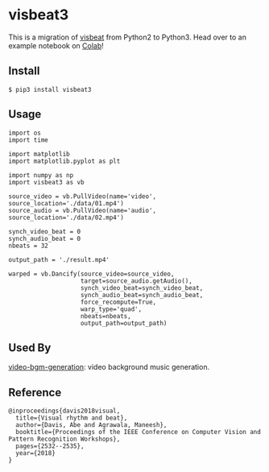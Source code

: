 # visbeat3

This is a migration of [visbeat](http://abedavis.com/visualbeat/) from Python2 to Python3. Head over to an example notebook on [Colab](https://colab.research.google.com/drive/1rYyhNtIsICk1osGrHMPr2zISwSIysCpT?usp=sharing)!


## Install

```
$ pip3 install visbeat3
```

## Usage

```
import os
import time

import matplotlib
import matplotlib.pyplot as plt

import numpy as np
import visbeat3 as vb

source_video = vb.PullVideo(name='video', source_location='./data/01.mp4')
source_audio = vb.PullVideo(name='audio', source_location='./data/02.mp4')

synch_video_beat = 0
synch_audio_beat = 0
nbeats = 32

output_path = './result.mp4'

warped = vb.Dancify(source_video=source_video, 
                    target=source_audio.getAudio(), 
                    synch_video_beat=synch_video_beat,
                    synch_audio_beat=synch_audio_beat, 
                    force_recompute=True, 
                    warp_type='quad',
                    nbeats=nbeats, 
                    output_path=output_path)
```

## Used By
[video-bgm-generation](https://github.com/wzk1015/video-bgm-generation): video background music generation.


## Reference
```
@inproceedings{davis2018visual,
  title={Visual rhythm and beat},
  author={Davis, Abe and Agrawala, Maneesh},
  booktitle={Proceedings of the IEEE Conference on Computer Vision and Pattern Recognition Workshops},
  pages={2532--2535},
  year={2018}
}
```
